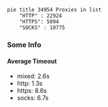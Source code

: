 
```mermaid
pie title 34954 Proxies in list
    "HTTP" : 22924
    "HTTPS": 5094
    "SOCKS" : 10775
```

### Some Info
#### Average Timeout

- mixed: 2.6s
- http: 1.3s
- https: 8.6s
- socks: 6.7s